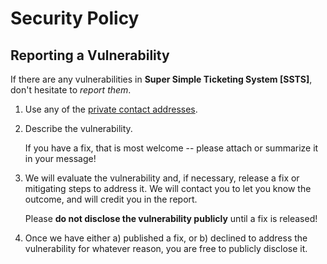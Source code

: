 # Security Policy

## Reporting a Vulnerability

If there are any vulnerabilities in **Super Simple Ticketing System [SSTS]**, don't hesitate to _report them_.

1. Use any of the [private contact addresses](https://github.com/oliveoil222/CS386-Project#support).
2. Describe the vulnerability.

   If you have a fix, that is most welcome -- please attach or summarize it in your message!

3. We will evaluate the vulnerability and, if necessary, release a fix or mitigating steps to address it. We will contact you to let you know the outcome, and will credit you in the report.

   Please **do not disclose the vulnerability publicly** until a fix is released!

4. Once we have either a) published a fix, or b) declined to address the vulnerability for whatever reason, you are free to publicly disclose it.
